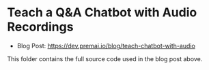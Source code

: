 # Teach a Q&A Chatbot with Audio Recordings

- Blog Post: <https://dev.premai.io/blog/teach-chatbot-with-audio>

This folder contains the full source code used in the blog post above.
